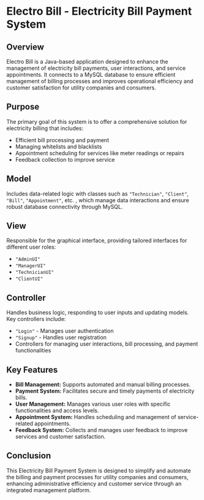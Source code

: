 # Electro Bill - Electricity Bill Payment System

## Overview

Electro Bill is a Java-based application designed to enhance the management of electricity bill payments, user interactions, and service appointments. It connects to a MySQL database to ensure efficient management of billing processes and improves operational efficiency and customer satisfaction for utility companies and consumers.

## Purpose

The primary goal of this system is to offer a comprehensive solution for electricity billing that includes:

- Efficient bill processing and payment
- Managing whitelists and blacklists
- Appointment scheduling for services like meter readings or repairs
- Feedback collection to improve service

## Model

Includes data-related logic with classes such as `"Technician"`, `"Client"`, `"Bill"`, `"Appointment"`, etc. , which manage data interactions and ensure robust database connectivity through MySQL.

## View

Responsible for the graphical interface, providing tailored interfaces for different user roles:

- `"AdminUI"`
- `"ManagerUI"`
- `"TechnicianUI"`
- `"ClientUI"`

## Controller

Handles business logic, responding to user inputs and updating models. Key controllers include:

- `"Login"` - Manages user authentication
- `"Signup"` - Handles user registration
- Controllers for managing user interactions, bill processing, and payment functionalities

## Key Features

- **Bill Management:** Supports automated and manual billing processes.
- **Payment System:** Facilitates secure and timely payments of electricity bills.
- **User Management:** Manages various user roles with specific functionalities and access levels.
- **Appointment System:** Handles scheduling and management of service-related appointments.
- **Feedback System:** Collects and manages user feedback to improve services and customer satisfaction.

## Conclusion

This Electricity Bill Payment System is designed to simplify and automate the billing and payment processes for utility companies and consumers, enhancing administrative efficiency and customer service through an integrated management platform.
